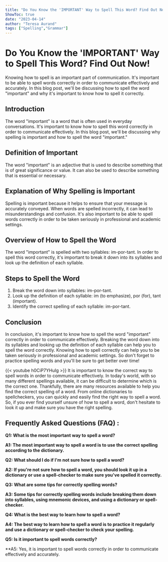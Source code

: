 ```yaml
---
title: "Do You Know the 'IMPORTANT' Way to Spell This Word? Find Out Now!"
ShowToc: true 
date: "2023-04-14"
author: "Teresa Aurand" 
tags: ["Spelling","Grammar"]
---
```

# Do You Know the 'IMPORTANT' Way to Spell This Word? Find Out Now!

Knowing how to spell is an important part of communication. It's important to be able to spell words correctly in order to communicate effectively and accurately. In this blog post, we'll be discussing how to spell the word "important" and why it's important to know how to spell it correctly. 

## Introduction 

The word "important" is a word that is often used in everyday conversations. It's important to know how to spell this word correctly in order to communicate effectively. In this blog post, we'll be discussing why spelling is important and how to spell the word "important." 

## Definition of Important

The word "important" is an adjective that is used to describe something that is of great significance or value. It can also be used to describe something that is essential or necessary. 

## Explanation of Why Spelling is Important

Spelling is important because it helps to ensure that your message is accurately conveyed. When words are spelled incorrectly, it can lead to misunderstandings and confusion. It's also important to be able to spell words correctly in order to be taken seriously in professional and academic settings. 

## Overview of How to Spell the Word

The word "important" is spelled with two syllables: im-por-tant. In order to spell this word correctly, it's important to break it down into its syllables and look up the definition of each syllable. 

## Steps to Spell the Word

1. Break the word down into syllables: im-por-tant. 
2. Look up the definition of each syllable: im (to emphasize), por (for), tant (important). 
3. Identify the correct spelling of each syllable: im-por-tant. 

## Conclusion

In conclusion, it's important to know how to spell the word "important" correctly in order to communicate effectively. Breaking the word down into its syllables and looking up the definition of each syllable can help you to spell the word correctly. Knowing how to spell correctly can help you to be taken seriously in professional and academic settings. So don't forget to practice spelling words and you'll be sure to get better over time!

{{< youtube h0CiP7YHuIg >}} 
It is important to know the correct way to spell words in order to communicate effectively. In today's world, with so many different spellings available, it can be difficult to determine which is the correct one. Thankfully, there are many resources available to help you find the correct spelling of a word. From online dictionaries to spellcheckers, you can quickly and easily find the right way to spell a word. So, if you ever find yourself unsure of how to spell a word, don't hesitate to look it up and make sure you have the right spelling.

## Frequently Asked Questions (FAQ) :
**Q1: What is the most important way to spell a word?**

**A1: The most important way to spell a word is to use the correct spelling according to the dictionary.**

**Q2: What should I do if I'm not sure how to spell a word?**

**A2: If you're not sure how to spell a word, you should look it up in a dictionary or use a spell-checker to make sure you've spelled it correctly.**

**Q3: What are some tips for correctly spelling words?**

**A3: Some tips for correctly spelling words include breaking them down into syllables, using mnemonic devices, and using a dictionary or spell-checker.**

**Q4: What is the best way to learn how to spell a word?**

**A4: The best way to learn how to spell a word is to practice it regularly and use a dictionary or spell-checker to check your spelling.**

**Q5: Is it important to spell words correctly?**

**A5: Yes, it is important to spell words correctly in order to communicate effectively and accurately.





